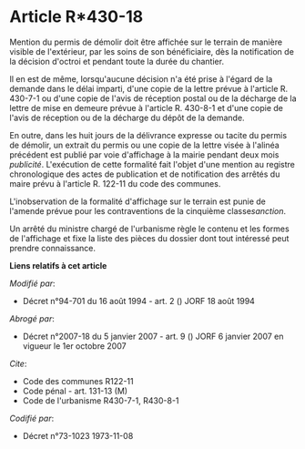 # Article R*430-18

Mention du permis de démolir doit être affichée sur le terrain de manière visible de l'extérieur, par les soins de son
bénéficiaire, dès la notification de la décision d'octroi et pendant toute la durée du chantier.

Il en est de même, lorsqu'aucune décision n'a été prise à l'égard de la demande dans le délai imparti, d'une copie de la
lettre prévue à l'article R. 430-7-1 ou d'une copie de l'avis de réception postal ou de la décharge de la lettre de mise en
demeure prévue à l'article R. 430-8-1 et d'une copie de l'avis de réception ou de la décharge du dépôt de la demande.

En outre, dans les huit jours de la délivrance expresse ou tacite du permis de démolir, un extrait du permis ou une copie de
la lettre visée à l'alinéa précédent est publié par voie d'affichage à la mairie pendant deux mois *publicité*. L'exécution
de cette formalité fait l'objet d'une mention au registre chronologique des actes de publication et de notification des
arrêtés du maire prévu à l'article R. 122-11 du code des communes.

L'inobservation de la formalité d'affichage sur le terrain est punie de l'amende prévue pour les contraventions de la
cinquième classe*sanction*.

Un arrêté du ministre chargé de l'urbanisme règle le contenu et les formes de l'affichage et fixe la liste des pièces du
dossier dont tout intéressé peut prendre connaissance.

**Liens relatifs à cet article**

_Modifié par_:

  - Décret n°94-701 du 16 août 1994 - art. 2 () JORF 18 août 1994

_Abrogé par_:

  - Décret n°2007-18 du 5 janvier 2007 - art. 9 () JORF 6 janvier 2007 en vigueur le 1er octobre 2007

_Cite_:

  - Code des communes R122-11
  - Code pénal - art. 131-13 (M)
  - Code de l'urbanisme R430-7-1, R430-8-1

_Codifié par_:

  - Décret n°73-1023 1973-11-08

